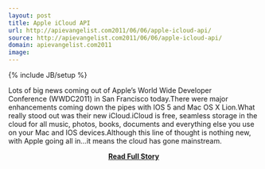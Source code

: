 ```yaml
---
layout: post
title: Apple iCloud API
url: http://apievangelist.com2011/06/06/apple-icloud-api/
source: http://apievangelist.com2011/06/06/apple-icloud-api/
domain: apievangelist.com2011
image: 
---
```

{% include JB/setup %}<p>Lots of big news coming out of Apple’s World Wide Developer Conference (WWDC2011) in San Francisco today.There were major enhancements coming down the pipes with IOS 5 and Mac OS X Lion.What really stood out was their new iCloud.iCloud is free, seamless storage in the cloud for all music, photos, books, documents and everything else you use on your Mac and IOS devices.Although this line of thought is nothing new, with Apple going all in…it means the cloud has gone mainstream.</p>
<center><p><a href="http://apievangelist.com2011/06/06/apple-icloud-api/" style='padding:25px; font-sze:18px; font-weight: bold;'>Read Full Story</a></p></center>
